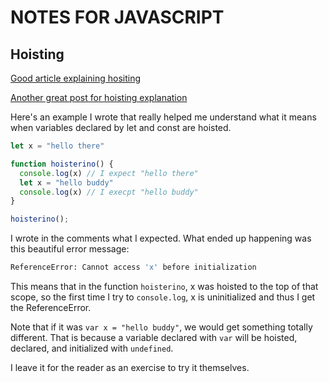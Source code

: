 # NOTES FOR JAVASCRIPT

## Hoisting

[Good article explaining hositing](https://scotch.io/tutorials/understanding-hoisting-in-javascript)

[Another great post for hoisting explanation](https://stackoverflow.com/questions/31219420/are-variables-declared-with-let-or-const-not-hoisted-in-es6)

Here's an example I wrote that really helped me understand what it means when variables declared by let and const are hoisted.

```javascript
let x = "hello there"

function hoisterino() {
  console.log(x) // I expect "hello there"
  let x = "hello buddy"
  console.log(x) // I execpt "hello buddy"
}

hoisterino();
```

I wrote in the comments what I expected. What ended up happening was this beautiful error message:
```bash
ReferenceError: Cannot access 'x' before initialization
```

This means that in the function `hoisterino`, x was hoisted to the top of that scope, so the first time I try to `console.log`, x is uninitialized and thus I get the ReferenceError.

Note that if it was `var x = "hello buddy"`, we would get something totally different. That is because a variable declared with `var` will be hoisted, declared, and initialized with `undefined`.

I leave it for the reader as an exercise to try it themselves. 